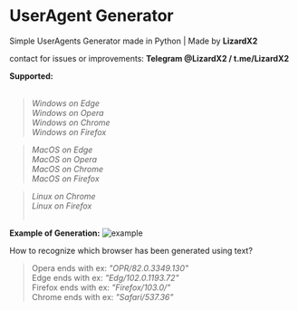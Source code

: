 # UserAgent Generator

Simple UserAgents Generator made in Python | Made by **LizardX2**

contact for issues or improvements: **Telegram @LizardX2 / t.me/LizardX2**

**Supported:**<br /><br />
>*Windows on Edge*<br />
>*Windows on Opera*<br />
>*Windows on Chrome*<br />
>*Windows on Firefox*<br />

>*MacOS on Edge*<br />
>*MacOS on Opera*<br />
>*MacOS on Chrome*<br />
>*MacOS on Firefox*<br />

>*Linux on Chrome*<br />
>*Linux on Firefox*<br /><br />


**Example of Generation:**
![example](https://user-images.githubusercontent.com/108220470/181914149-115905dc-8b2e-479a-9d9f-f1449e8aa59b.png)


How to recognize which browser has been generated using text?

> Opera ends with ex: _"OPR/82.0.3349.130"_  <br />
> Edge ends with ex: _"Edg/102.0.1193.72"_ <br />
> Firefox ends with ex: _"Firefox/103.0/"_ <br />
> Chrome ends with ex: _"Safari/537.36"_ <br />

